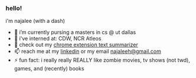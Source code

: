 ### hello!

i'm najalee (with a dash)

- 🔭 i’m currently pursing a masters in cs @ ut dallas
- 👯 i've interned at: CDW, NCR Atleos
- 🤔 check out my [chrome extension text summarizer](/nlp-project)
- 📫 reach me at my [linkedin](https://www.linkedin.com/in/najalee) or my email najaleeh@gmail.com
- ⚡ fun fact: i really really REALLY like zombie movies, tv shows (not twd), games, and (recently) books

<!--
**najalee/najalee** is a ✨ _special_ ✨ repository because its `README.md` (this file) appears on your GitHub profile.

Here are some ideas to get you started:

- 🔭 I’m currently working on ...
- 🌱 I’m currently learning ...
- 👯 I’m looking to collaborate on ...
- 🤔 I’m looking for help with ...
- 💬 Ask me about ...
- 📫 How to reach me: ...
- 😄 Pronouns: ...
- ⚡ Fun fact: ...
-->
